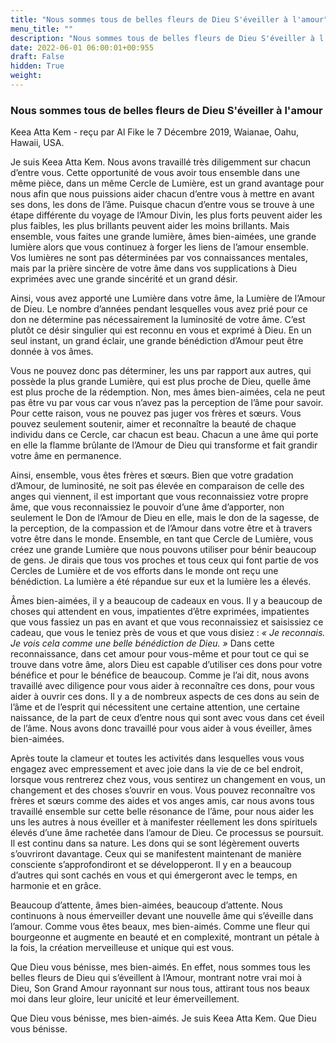```yaml
---
title: "Nous sommes tous de belles fleurs de Dieu S'éveiller à l'amour"
menu_title: ""
description: "Nous sommes tous de belles fleurs de Dieu S'éveiller à l'amour"
date: 2022-06-01 06:00:01+00:955
draft: False
hidden: True
weight:
---
```

### Nous sommes tous de belles fleurs de Dieu S'éveiller à l'amour

Keea Atta Kem - reçu par Al Fike le 7 Décembre 2019, Waianae, Oahu, Hawaii, USA.

Je suis Keea Atta Kem. Nous avons travaillé très diligemment sur chacun d’entre vous. Cette opportunité de vous avoir tous ensemble dans une même pièce, dans un même Cercle de Lumière, est un grand avantage pour nous afin que nous puissions aider chacun d’entre vous à mettre en avant ses dons, les dons de l’âme. Puisque chacun d’entre vous se trouve à une étape différente du voyage de l’Amour Divin, les plus forts peuvent aider les plus faibles, les plus brillants peuvent aider les moins brillants. Mais ensemble, vous faites une grande lumière, âmes bien-aimées, une grande lumière alors que vous continuez à forger les liens de l’amour ensemble. Vos lumières ne sont pas déterminées par vos connaissances mentales, mais par la prière sincère de votre âme dans vos supplications à Dieu exprimées avec une grande sincérité et un grand désir.

Ainsi, vous avez apporté une Lumière dans votre âme, la Lumière de l’Amour de Dieu. Le nombre d’années pendant lesquelles vous avez prié pour ce don ne détermine pas nécessairement la luminosité de votre âme. C’est plutôt ce désir singulier qui est reconnu en vous et exprimé à Dieu. En un seul instant, un grand éclair, une grande bénédiction d’Amour peut être donnée à vos âmes.

Vous ne pouvez donc pas déterminer, les uns par rapport aux autres, qui possède la plus grande Lumière, qui est plus proche de Dieu, quelle âme est plus proche de la rédemption. Non, mes âmes bien-aimées, cela ne peut pas être vu par vous car vous n’avez pas la perception de l’âme pour savoir. Pour cette raison, vous ne pouvez pas juger vos frères et sœurs. Vous pouvez seulement soutenir, aimer et reconnaître la beauté de chaque individu dans ce Cercle, car chacun est beau. Chacun a une âme qui porte en elle la flamme brûlante de l’Amour de Dieu qui transforme et fait grandir votre âme en permanence.

Ainsi, ensemble, vous êtes frères et sœurs. Bien que votre gradation d’Amour, de luminosité, ne soit pas élevée en comparaison de celle des anges qui viennent, il est important que vous reconnaissiez votre propre âme, que vous reconnaissiez le pouvoir d’une âme d’apporter, non seulement le Don de l’Amour de Dieu en elle, mais le don de la sagesse, de la perception, de la compassion et de l’Amour dans votre être et à travers votre être dans le monde. Ensemble, en tant que Cercle de Lumière, vous créez une grande Lumière que nous pouvons utiliser pour bénir beaucoup de gens. Je dirais que tous vos proches et tous ceux qui font partie de vos Cercles de Lumière et de vos efforts dans le monde ont reçu une bénédiction. La lumière a été répandue sur eux et la lumière les a élevés.

Âmes bien-aimées, il y a beaucoup de cadeaux en vous. Il y a beaucoup de choses qui attendent en vous, impatientes d’être exprimées, impatientes que vous fassiez un pas en avant et que vous reconnaissiez et saisissiez ce cadeau, que vous le teniez près de vous et que vous disiez : *« Je reconnais. Je vois cela comme une belle bénédiction de Dieu. »* Dans cette reconnaissance, dans cet amour pour vous-même et pour tout ce qui se trouve dans votre âme, alors Dieu est capable d’utiliser ces dons pour votre bénéfice et pour le bénéfice de beaucoup. Comme je l’ai dit, nous avons travaillé avec diligence pour vous aider à reconnaître ces dons, pour vous aider à ouvrir ces dons. Il y a de nombreux aspects de ces dons au sein de l’âme et de l’esprit qui nécessitent une certaine attention, une certaine naissance, de la part de ceux d’entre nous qui sont avec vous dans cet éveil de l’âme. Nous avons donc travaillé pour vous aider à vous éveiller, âmes bien-aimées.

Après toute la clameur et toutes les activités dans lesquelles vous vous engagez avec empressement et avec joie dans la vie de ce bel endroit, lorsque vous rentrerez chez vous, vous sentirez un changement en vous, un changement et des choses s’ouvrir en vous. Vous pouvez reconnaître vos frères et sœurs comme des aides et vos anges amis, car nous avons tous travaillé ensemble sur cette belle résonance de l’âme, pour nous aider les uns les autres à nous éveiller et à manifester réellement les dons spirituels élevés d’une âme rachetée dans l’amour de Dieu. Ce processus se poursuit. Il est continu dans sa nature. Les dons qui se sont légèrement ouverts s’ouvriront davantage. Ceux qui se manifestent maintenant de manière consciente s’approfondiront et se développeront. Il y en a beaucoup d’autres qui sont cachés en vous et qui émergeront avec le temps, en harmonie et en grâce.

Beaucoup d’attente, âmes bien-aimées, beaucoup d’attente. Nous continuons à nous émerveiller devant une nouvelle âme qui s’éveille dans l’amour. Comme vous êtes beaux, mes bien-aimés. Comme une fleur qui bourgeonne et augmente en beauté et en complexité, montrant un pétale à la fois, la création merveilleuse et unique qui est vous.

Que Dieu vous bénisse, mes bien-aimés. En effet, nous sommes tous les belles fleurs de Dieu qui s’éveillent à l’Amour, montrant notre vrai moi à Dieu, Son Grand Amour rayonnant sur nous tous, attirant tous nos beaux moi dans leur gloire, leur unicité et leur émerveillement.

Que Dieu vous bénisse, mes bien-aimés. Je suis Keea Atta Kem. Que Dieu vous bénisse.
